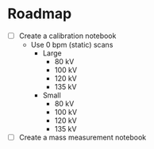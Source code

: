 # Roadmap

- [ ] Create a calibration notebook
  * Use 0 bpm (static) scans
    *  Large
        * 80 kV
        * 100 kV
        * 120 kV
        * 135 kV
    *  Small
        * 80 kV
        * 100 kV
        * 120 kV
        * 135 kV
- [ ] Create a mass measurement notebook